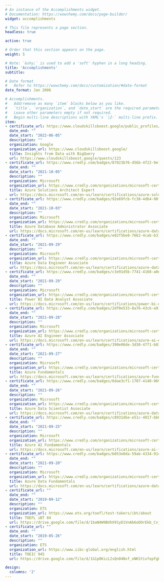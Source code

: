 ```yaml
---
# An instance of the Accomplishments widget.
# Documentation: https://wowchemy.com/docs/page-builder/
widget: accomplishments

# This file represents a page section.
headless: true

active: true

# Order that this section appears on the page.
weight: 5

# Note: `&shy;` is used to add a 'soft' hyphen in a long heading.
title: 'Accomplishments'
subtitle:

# Date format
#   Refer to https://wowchemy.com/docs/customization/#date-format
date_format: Jan 2006

# Accomplishments.
#   Add/remove as many `item` blocks below as you like.
#   `title`, `organization`, and `date_start` are the required parameters.
#   Leave other parameters empty if not required.
#   Begin multi-line descriptions with YAML's `|2-` multi-line prefix.
item:
- certificate_url: https://www.cloudskillsboost.google/public_profiles/ba73e807-1a0d-4e63-92c8-ebca1b9b75c8/badges/2165594
  date_end: ""
  date_start: "2022-06-05"
  description: ""
  organization: Google
  organization_url: https://www.cloudskillsboost.google/
  title: Insights from Data with BigQuery
  url: https://www.cloudskillsboost.google/quests/123
- certificate_url: https://www.credly.com/badges/87023b76-d56b-4f22-9e71-44b35001bd46
  date_end: ""
  date_start: "2021-10-05"
  description: ""
  organization: Microsoft
  organization_url: https://www.credly.com/organizations/microsoft-certification/badges
  title: Azure Solutions Architect Expert
  url: https://docs.microsoft.com/en-us/learn/certifications/azure-solutions-architect/
- certificate_url: https://www.credly.com/badges/92e69fcb-fc38-4db4-90fa-364801522d8f
  date_end: ""
  date_start: "2021-10-03"
  description: ""
  organization: Microsoft
  organization_url: https://www.credly.com/organizations/microsoft-certification/badges
  title: Azure Database Administrator Associate
  url: https://docs.microsoft.com/en-us/learn/certifications/azure-database-administrator-associate/
- certificate_url: https://www.credly.com/badges/e02f5be8-7662-4cab-b312-725d526b594f
  date_end: ""
  date_start: "2021-09-29"
  description: ""
  organization: Microsoft
  organization_url: https://www.credly.com/organizations/microsoft-certification/badges
  title: Azure Data Engineer Associate
  url: https://docs.microsoft.com/en-us/learn/certifications/azure-data-engineer/
- certificate_url: https://www.credly.com/badges/c3e91d5b-7741-4168-a0ed-3564f6e0f5c3
  date_end: ""
  date_start: "2021-09-29"
  description: ""
  organization: Microsoft
  organization_url: https://www.credly.com/organizations/microsoft-certification/badges
  title: Power BI Data Analyst Associate
  url: https://docs.microsoft.com/en-us/learn/certifications/power-bi-data-analyst-associate/
- certificate_url: https://www.credly.com/badges/2df0e533-8a76-43cb-a910-cf66880eb0db
  date_end: ""
  date_start: "2021-09-28"
  description: ""
  organization: Microsoft
  organization_url: https://www.credly.com/organizations/microsoft-certification/badges
  title: Azure AI Engineer Associate
  url: https://docs.microsoft.com/en-us/learn/certifications/azure-ai-engineer/
- certificate_url: https://www.credly.com/badges/390e06de-3d30-47f1-b033-2d1682ba0927
  date_end: ""
  date_start: "2021-09-27"
  description: ""
  organization: Microsoft
  organization_url: https://www.credly.com/organizations/microsoft-certification/badges
  title: Azure Fundamentals
  url: https://docs.microsoft.com/en-us/learn/certifications/azure-fundamentals/
- certificate_url: https://www.credly.com/badges/6dae3cf1-1707-4140-969b-beddc60d2718
  date_end: ""
  date_start: "2021-09-26"
  description: ""
  organization: Microsoft
  organization_url: https://www.credly.com/organizations/microsoft-certification/badges
  title: Azure Data Scientist Associate
  url: https://docs.microsoft.com/en-us/learn/certifications/azure-data-scientist/
- certificate_url: https://www.credly.com/badges/c8931dbe-e51c-4017-bb04-0024a6425cf6
  date_end: ""
  date_start: "2021-09-25"
  description: ""
  organization: Microsoft
  organization_url: https://www.credly.com/organizations/microsoft-certification/badges
  title: Azure AI Fundamentals
  url: https://docs.microsoft.com/en-us/learn/certifications/azure-ai-fundamentals/
- certificate_url: https://www.credly.com/badges/b053e0da-59ab-4334-914a-85c78d8056e8
  date_end: ""
  date_start: "2021-09-20"
  description: ""
  organization: Microsoft
  organization_url: https://www.credly.com/organizations/microsoft-certification/badges
  title: Azure Data Fundamentals
  url: https://docs.microsoft.com/en-us/learn/certifications/azure-data-fundamentals/
- certificate_url: ""
  date_end: ""
  date_start: "2019-09-12"
  description: ""
  organization: ETS
  organization_url: https://www.ets.org/toefl/test-takers/ibt/about
  title: TOEFL iBT 84
  url: https://drive.google.com/file/d/1baN4W9BUhX91yD1VnAb6oDOrEkb_Cvjx/view?usp=sharing
- certificate_url: ""
  date_end: ""
  date_start: "2019-05-26"
  description: ""
  organization: ETS
  organization_url: https://www.iibc-global.org/english.html
  title: TOEIC 945
  url: https://drive.google.com/file/d/1G1p0KicLIsQn04Nxf_oNKSYixfepfgbA/view?usp=sharing

design:
  columns: '2' 
---
```

